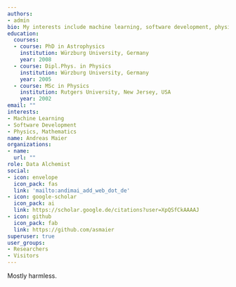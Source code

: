 ```yaml
---
authors:
- admin
bio: My interests include machine learning, software development, physics and mathematics
education:
  courses:
  - course: PhD in Astrophysics
    institution: Würzburg University, Germany
    year: 2008
  - course: Dipl.Phys. in Physics
    institution: Würzburg University, Germany
    year: 2005
  - course: MSc in Physics
    institution: Rutgers University, New Jersey, USA
    year: 2002
email: ""
interests:
- Machine Learning
- Software Development
- Physics, Mathematics
name: Andreas Maier
organizations:
- name: 
  url: ""
role: Data Alchemist
social:
- icon: envelope
  icon_pack: fas
  link: 'mailto:andimai_add_web_dot_de'
- icon: google-scholar
  icon_pack: ai
  link: https://scholar.google.de/citations?user=XpQSfCkAAAAJ
- icon: github
  icon_pack: fab
  link: https://github.com/asmaier
superuser: true
user_groups:
- Researchers
- Visitors
---
```


Mostly harmless.